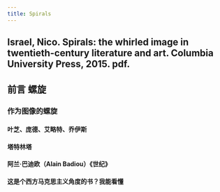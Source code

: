```yaml
---
title: Spirals
---
```


## Israel, Nico. Spirals: the whirled image in twentieth-century literature and art. Columbia University Press, 2015. pdf.
## 前言 螺旋
### 作为图像的螺旋
#### 叶芝、庞德、艾略特、乔伊斯
#### 塔特林塔
#### 阿兰·巴迪欧（Alain Badiou）《世纪》
#### 这是个西方马克思主义角度的书？我能看懂
